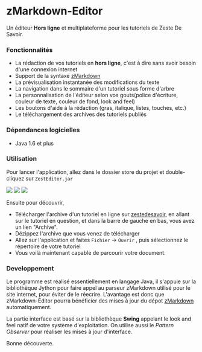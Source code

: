 zMarkdown-Editor
================

Un éditeur **Hors ligne** et multiplateforme pour les tutoriels de Zeste De Savoir.

### Fonctionnalités

- La rédaction de vos tutoriels en <strong>hors ligne</strong>, c'est à dire sans avoir besoin d'une connexion internet
- Support de la syntaxe [zMarkdown](https://github.com/zestedesavoir/Python-ZMarkdown)
- La prévisualisation instantanée des modifications du texte
- La navigation dans le sommaire d'un tutoriel sous forme d'arbre
- La personnalisation de l'éditeur selon vos gouts(police d'écriture, couleur de texte, couleur de fond, look and feel)
- Les boutons d'aide à la rédaction (gras, italique, listes, touches, etc.)
- Le téléchargement des archives des tutoriels publiés

### Dépendances logicielles
 - Java 1.6 et plus


### Utilisation

Pour lancer l'application, allez dans le dossier store du projet et double-cliquez sur `ZestEditor.jar`

![](http://zestedesavoir.com/media/galleries/817/c80d5aa4-a0e0-481e-8e57-9c716beb83b2.png)
![](http://zestedesavoir.com/media/galleries/817/81909c77-21c8-44fd-a832-458d4cfa414d.png)
![](http://zestedesavoir.com/media/galleries/817/580475cd-cf19-4b66-ab11-217129343161.png)

Ensuite pour découvrir,
- Télécharger l'archive d'un tutoriel en ligne sur [zestedesavoir](http://zestedesavoir.com), en allant sur le tutoriel en question, et dans la barre de gauche en bas, vous avez un lien "Archive".
- Dézippez l'archive que vous venez de télécharger
- Allez sur l'application et faites `Fichier` -> `Ouvrir` , puis sélectionnez le répertoire de votre tutoriel
- Vous voilà maintenant capable de parcourir votre document.

### Developpement

Le programme est réalisé essentiellement en langage Java, il s'appuie sur la bibliothèque Jython pour faire appel au parseur zMarkdown utilisé pour le site internet, pour éviter de le réecrire. L'avantage est donc que zMarkdown-Editor pourra bénéficier des mises à jour du dépot [zMarkdown](https://github.com/zestedesavoir/Python-ZMarkdown) automatiquement.

La partie interface est basé sur la bibliothèque **Swing** appelant le look and feel natif de votre système d'exploitation. On utilise aussi le *Pattern Observer* pour réaliser les mises à jour d'interface.

Bonne découverte.
